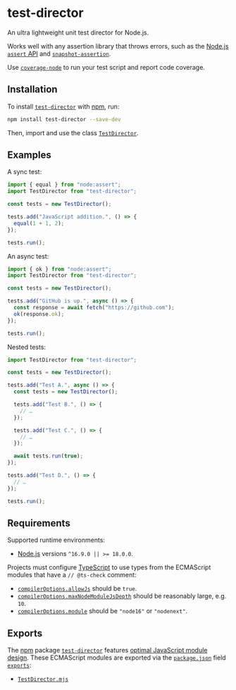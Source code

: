 # test-director

An ultra lightweight unit test director for Node.js.

Works well with any assertion library that throws errors, such as the [Node.js `assert` API](https://nodejs.org/api/assert.html) and [`snapshot-assertion`](https://npm.im/snapshot-assertion).

Use [`coverage-node`](https://npm.im/coverage-node) to run your test script and report code coverage.

## Installation

To install [`test-director`](https://npm.im/test-director) with [npm](https://npmjs.com/get-npm), run:

```sh
npm install test-director --save-dev
```

Then, import and use the class [`TestDirector`](./TestDirector.mjs).

## Examples

A sync test:

```js
import { equal } from "node:assert";
import TestDirector from "test-director";

const tests = new TestDirector();

tests.add("JavaScript addition.", () => {
  equal(1 + 1, 2);
});

tests.run();
```

An async test:

```js
import { ok } from "node:assert";
import TestDirector from "test-director";

const tests = new TestDirector();

tests.add("GitHub is up.", async () => {
  const response = await fetch("https://github.com");
  ok(response.ok);
});

tests.run();
```

Nested tests:

```js
import TestDirector from "test-director";

const tests = new TestDirector();

tests.add("Test A.", async () => {
  const tests = new TestDirector();

  tests.add("Test B.", () => {
    // …
  });

  tests.add("Test C.", () => {
    // …
  });

  await tests.run(true);
});

tests.add("Test D.", () => {
  // …
});

tests.run();
```

## Requirements

Supported runtime environments:

- [Node.js](https://nodejs.org) versions `^16.9.0 || >= 18.0.0`.

Projects must configure [TypeScript](https://typescriptlang.org) to use types from the ECMAScript modules that have a `// @ts-check` comment:

- [`compilerOptions.allowJs`](https://typescriptlang.org/tsconfig#allowJs) should be `true`.
- [`compilerOptions.maxNodeModuleJsDepth`](https://typescriptlang.org/tsconfig#maxNodeModuleJsDepth) should be reasonably large, e.g. `10`.
- [`compilerOptions.module`](https://typescriptlang.org/tsconfig#module) should be `"node16"` or `"nodenext"`.

## Exports

The [npm](https://npmjs.com) package [`test-director`](https://npm.im/test-director) features [optimal JavaScript module design](https://jaydenseric.com/blog/optimal-javascript-module-design). These ECMAScript modules are exported via the [`package.json`](./package.json) field [`exports`](https://nodejs.org/api/packages.html#exports):

- [`TestDirector.mjs`](./TestDirector.mjs)
